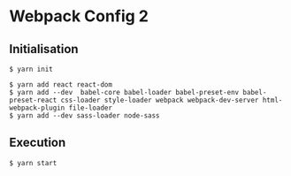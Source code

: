 # Webpack Config 2

## Initialisation
```
$ yarn init

$ yarn add react react-dom
$ yarn add --dev  babel-core babel-loader babel-preset-env babel-preset-react css-loader style-loader webpack webpack-dev-server html-webpack-plugin file-loader
$ yarn add --dev sass-loader node-sass

```

## Execution
```
$ yarn start
```

